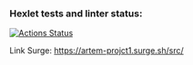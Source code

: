 ### Hexlet tests and linter status:
[![Actions Status](https://github.com/ArtemMalafeev/layout-designer-project-lvl1/workflows/hexlet-check/badge.svg)](https://github.com/ArtemMalafeev/layout-designer-project-lvl1/actions)

Link Surge: https://artem-projct1.surge.sh/src/